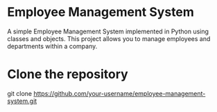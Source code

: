 # Employee Management System

A simple Employee Management System implemented in Python using classes and objects. This project allows you to manage employees and departments within a company.

# Clone the repository

git clone https://github.com/your-username/employee-management-system.git
